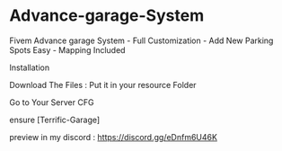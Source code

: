 # Advance-garage-System
Fivem Advance garage System - Full Customization - Add New Parking Spots Easy - Mapping Included 

Installation

Download The Files :
Put it in your resource Folder

Go to Your Server CFG

ensure [Terrific-Garage]

preview in my discord : https://discord.gg/eDnfm6U46K
